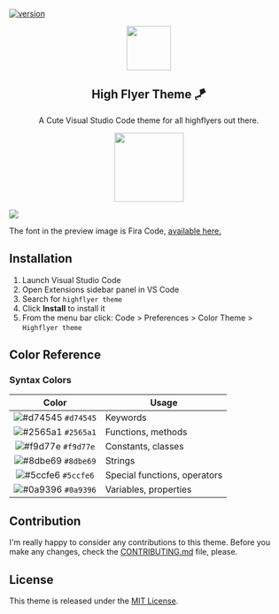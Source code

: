 [![version](https://vsmarketplacebadge.apphb.com/version/highflyer910.highflyer.svg)](https://marketplace.visualstudio.com/items?itemName=highflyer910.highflyer)

<p align="center">
  <img src="https://res.cloudinary.com/highflyer910/image/upload/v1664155015/icon_isbzgo.png" width="80" />
  <h2 align="center">High Flyer Theme 🪁</h2>
</p>

<p align="center">A Cute Visual Studio Code theme for all highflyers out there.</p>

<p align="center">
  <img src="https://res.cloudinary.com/highflyer910/image/upload/v1664155015/colors_vvxfmu.png" width="125" />
</p>


<img src="https://res.cloudinary.com/highflyer910/image/upload/v1664155016/Screenshot_sa1li6.png"/>    
<p>The font in the preview image is Fira Code, <a href="https://github.com/tonsky/FiraCode">available here.</a></p>

## Installation

1.  Launch Visual Studio Code
2.  Open Extensions sidebar panel in VS Code
3.  Search for `highflyer theme`
4.  Click **Install** to install it
5. From the menu bar click: Code > Preferences > Color Theme > `Highflyer theme`

## Color Reference

### Syntax Colors

|                               Color                                | Usage                                           |
| :----------------------------------------------------------------: | ----------------------------------------------- |
| ![#d74545](https://via.placeholder.com/10/d74545.png?text=+) `#d74545` | Keywords |
| ![#2565a1](https://via.placeholder.com/10/2565a1.png?text=+) `#2565a1` | Functions, methods |
| ![#f9d77e](https://via.placeholder.com/10/f9d77e.png?text=+) `#f9d77e` | Constants, classes |
| ![#8dbe69](https://via.placeholder.com/10/8dbe69.png?text=+) `#8dbe69` | Strings |
| ![#5ccfe6](https://via.placeholder.com/10/5ccfe6.png?text=+) `#5ccfe6` | Special functions, operators |
| ![#0a9396](https://via.placeholder.com/10/0a9396.png?text=+) `#0a9396` | Variables, properties |


## Contribution

I'm really happy to consider any contributions to this theme. Before you make any changes, check the [CONTRIBUTING.md](https://github.com/highflyer910/highflyer_vscode_theme/blob/master/CONTRIBUTING.md) file, please.


## License

This theme is released under the [MIT License](https://lbesson.mit-license.org/).














